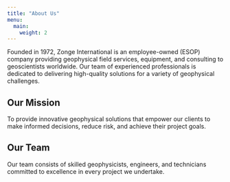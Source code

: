 ```yaml
---
title: "About Us"
menu:
  main:
    weight: 2
---
```


Founded in 1972, Zonge International is an employee-owned (ESOP) company providing geophysical field services, equipment, and consulting to geoscientists worldwide. Our team of experienced professionals is dedicated to delivering high-quality solutions for a variety of geophysical challenges.

## Our Mission

To provide innovative geophysical solutions that empower our clients to make informed decisions, reduce risk, and achieve their project goals.

## Our Team

Our team consists of skilled geophysicists, engineers, and technicians committed to excellence in every project we undertake.

